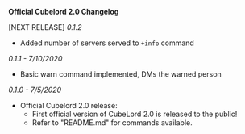 **Official Cubelord 2.0 Changelog**

[NEXT RELEASE] *0.1.2* 
- Added number of servers served to `+info` command

*0.1.1 - 7/10/2020*
- Basic warn command implemented, DMs the warned person 

*0.1.0 - 7/5/2020*

- Official Cubelord 2.0 release: 
    * First official version of CubeLord 2.0 is released to the public!
    * Refer to "README.md" for commands available. 
   
